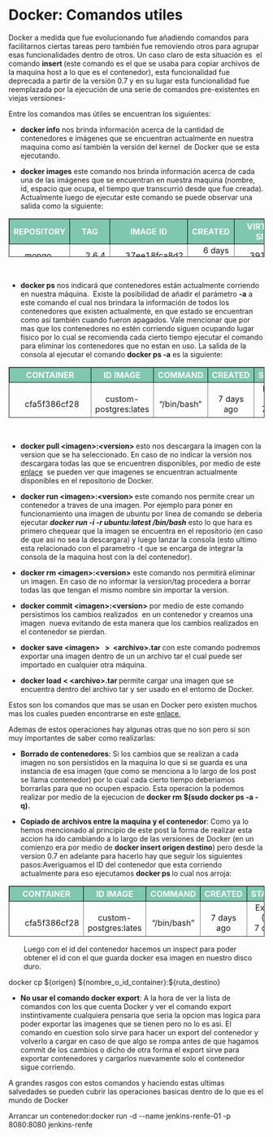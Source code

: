 <div class="post-inner group">
	<h1 class="post-title">Docker: Comandos utiles</h1>
	<div class="entry">	
		<div class="entry-inner">
			<p>Docker a medida que fue evolucionando fue añadiendo comandos para facilitarnos ciertas tareas pero también fue removiendo otros para agrupar esas funcionalidades dentro de otros. Un caso claro de esta situación&nbsp;es&nbsp;&nbsp;el comando&nbsp;<strong>insert </strong>(este comando es el que se usaba para copiar archivos de la maquina host a lo que es el contenedor), esta funcionalidad fue deprecada a partir de la&nbsp;versión&nbsp;0.7 y en su lugar esta funcionalidad fue reemplazada por la ejecución de una serie de comandos pre-existentes en viejas versiones-</p>
<p>Entre los comandos mas útiles se encuentran los siguientes:</p>
<ul>
<li><strong>docker info</strong> nos brinda información acerca de la cantidad de contenedores e&nbsp;imágenes&nbsp;que se encuentran actualmente en nuestra maquina como así también la versión del kernel &nbsp;de Docker que se esta ejecutando.</li>
</ul>
<ul>
<li><strong>docker images</strong> este comando nos brinda información acerca de cada una de las imágenes que se encuentran en nuestra maquina (nombre, id, espacio que ocupa, el tiempo que transcurrió desde que fue creada). Actualmente luego de ejecutar este comando se puede observar una salida como la siguiente:</li>
</ul>
<table style="height: 76px;" border="1" width="749">
<tbody>
<tr style="border-color: #000000; background-color: #7fc7af;">
<th style="text-align: center; vertical-align: middle;"><span style="color: #ffffff;">REPOSITORY </span></th>
<th style="text-align: center; vertical-align: middle;"><span style="color: #ffffff;">TAG</span></th>
<th style="text-align: center; vertical-align: middle;"><span style="color: #ffffff;">IMAGE ID</span></th>
<th style="text-align: center; vertical-align: middle;"><span style="color: #ffffff;">CREATED</span></th>
<th style="text-align: center; vertical-align: middle;"><span style="color: #ffffff;">VIRTUAL SIZE</span></th>
</tr>
<tr class="alt">
<td style="padding-left: 30px; ">mongo</td>
<td style="padding-left: 30px;">2.6.4</td>
<td style="padding-left: 30px;">37ee18fca8d2</td>
<td style="padding-left: 30px;">6 days ago</td>
<td style="padding-left: 30px;">391.23MB</td>
</tr>
</tbody>
</table>
<p>&nbsp;</p>
<ul>
<li><strong>docker ps</strong>&nbsp;nos indicará que&nbsp;contenedores&nbsp;están actualmente corriendo en nuestra máquina. &nbsp;Existe la posibilidad de añadir el parámetro <strong>-a</strong> a este comando el cual nos brindara la información de todos los contenedores que existen actualmente, en que estado se encuentran como así también cuando fueron apagados. Vale mencionar que por mas que los contenedores no estén corriendo siguen ocupando lugar físico por lo cual se recomienda cada cierto tiempo ejecutar el comando para eliminar los contenedores que no estan en uso. La salida de la consola al ejecutar el comando <strong>docker ps -a</strong> es la siguiente:</li>
</ul>
<table style="height: 100px;" border="1" width="752">
<tbody>
<tr style="border-color: #000000; background-color: #7fc7af;">
<th style="text-align: center; vertical-align: middle;"><span style="color: #ffffff;">CONTAINER</span></th>
<th style="text-align: center; vertical-align: middle;"><span style="color: #ffffff;">ID IMAGE</span></th>
<th style="text-align: center; vertical-align: middle;"><span style="color: #ffffff;">COMMAND</span></th>
<th style="text-align: center; vertical-align: middle;"><span style="color: #ffffff;">CREATED</span></th>
<th style="text-align: center; vertical-align: middle;"><span style="color: #ffffff;">STATUS</span></th>
<th style="text-align: center; vertical-align: middle;"><span style="color: #ffffff;">PORTS</span></th>
<th style="text-align: center; vertical-align: middle;"><span style="color: #ffffff;">NAMES</span></th>
</tr>
<tr class="alt">
<td style="padding-left: 30px; text-align: center;">
<p style="text-align: left;">cfa5f386cf28</p>
</td>
<td style="text-align: center;">custom-postgres:lates</td>
<td style="text-align: center;">
<p style="text-align: center;">“/bin/bash”</p>
</td>
<td style="text-align: center;">7&nbsp;days ago</td>
<td style="text-align: center;">Exited (0) 7&nbsp;days ago</td>
<td style="text-align: center;">5432/tcp</td>
<td style="text-align: center;">distracted_sammet</td>
</tr>
<tr>
<td style="padding-left: 30px; text-align: center;">
<p style="text-align: left;">bd8bb41d6361</p>
</td>
<td style="text-align: center;">ubuntu:latest</td>
<td style="text-align: center;">
<p style="text-align: center;">“/bin/bash”</p>
</td>
<td style="text-align: center;">7&nbsp;days ago</td>
<td style="text-align: center;">Exited (0) 7&nbsp;days ago</td>
<td style="text-align: center;">–</td>
<td style="text-align: center;">condescending_ritchie</td>
</tr>
</tbody>
</table>
<p>&nbsp;</p>
<ul>
<li><strong><b>docker pull &lt;imagen&gt;:&lt;version&gt;</b> </strong>esto nos descargara la imagen con la version que se ha seleccionado. En caso de no indicar la versión nos descargara todas las que se encuentren disponibles, por medio de este <a title="Repositorio Docker" href="https://registry.hub.docker.com/">enlace</a> &nbsp;se pueden ver que imagenes se encuentran actualmente disponibles en el repositorio de Docker.</li>
</ul>
<ul>
<li><strong><b>docker run &lt;<strong><b>imagen</b></strong>&gt;<strong><b>:&lt;version&gt;</b></strong></b> </strong>este comando nos permite crear un contenedor a traves de una imagen. Por ejemplo para poner en funcionamiento una imagen de ubuntu por linea de comando se deberia ejecutar <em><strong>docker run -i -r ubuntu:latest /bin/bash</strong></em> esto lo que hara es primero chequear que la imagen se encuentra en el repositorio (en caso de que asi no sea la descargara) y luego lanzar la consola (esto ultimo esta relacionado con el parametro -t que se encarga de integrar la consola de la maquina host con la del contenedor).</li>
</ul>
<ul>
<li><strong><b>docker rm &lt;<strong><b>imagen</b></strong>&gt;<strong><b><strong><b>:&lt;version&gt;</b></strong></b></strong></b></strong> este comando nos permitirá eliminar un imagen. En caso de no informar la version/tag procedera a borrar todas las que tengan el mismo nombre sin importar la version.</li>
</ul>
<ul>
<li><b>docker commit &lt;<strong><b>imagen</b></strong>&gt;<strong><b><strong><b><strong><b>:&lt;version&gt;</b></strong></b></strong></b></strong></b> por medio de este comando persistimos los cambios realizados &nbsp;en un contenedor y creamos una imagen &nbsp;nueva evitando de esta manera que los cambios realizados en el contenedor se pierdan.</li>
</ul>
<ul>
<li><strong>docker save &lt;<b><strong><b>imagen</b></strong></b>&gt; &nbsp;&nbsp;&gt; &nbsp;&lt;archivo&gt;.tar </strong>con este comando podremos exportar una imagen dentro de un un archivo tar el cual puede ser importado en cualquier otra máquina.</li>
</ul>
<ul>
<li><strong><b>docker load &lt; &lt;archivo&gt;.tar </b></strong>permite cargar una imagen que se encuentra dentro del archivo tar y ser usado en el entorno de Docker.</li>
</ul>
<p>Estos son los comandos que mas se usan en Docker pero existen muchos mas los cuales pueden encontrarse en este <a title="Mas comandos" href="https://docs.docker.com/reference/commandline/cli/">enlace</a>,</p>
<p>Ademas de estos operaciones hay algunas otras que no son pero si son muy importantes de saber como realizarlas:</p>
<ul>
<li><strong>Borrado de contenedores</strong>: Si los cambios que se realizan a cada imagen no son persistidos en la maquina lo que si se guarda es una instancia de esa imagen (que como se menciona a lo largo de los post se llama contenedor) por lo cual cada cierto tiempo deberiamos borrarlas para que no ocupen espacio. Esta operacion la podemos realizar por medio de la ejecucion de <strong><b>docker rm $(sudo docker ps -a -q).</b></strong></li>
</ul>
<ul>
<li><strong>Copiado de archivos entre la maquina y el contenedor</strong>: Como ya lo hemos mencionado al principio de este post la forma de realizar esta accion ha ido cambiando a lo largo de las versiones de Docker (en un comienzo era por medio de <strong>docker insert origen destino</strong>) pero desde la version 0.7 en adelante para hacerlo hay que seguir los siguientes pasos:Averiguamos el ID del contenedor que esta corriendo actualmente para eso ejecutamos <strong>docker ps </strong>lo cual nos arroja:</li>
</ul>
<table style="height: 100px;" border="1" width="752">
<tbody>
<tr style="border-color: #000000; background-color: #7fc7af;" class="alt">
<th style="text-align: center; vertical-align: middle;"><span style="color: #ffffff;">CONTAINER</span></th>
<th style="text-align: center; vertical-align: middle;"><span style="color: #ffffff;">ID IMAGE</span></th>
<th style="text-align: center; vertical-align: middle;"><span style="color: #ffffff;">COMMAND</span></th>
<th style="text-align: center; vertical-align: middle;"><span style="color: #ffffff;">CREATED</span></th>
<th style="text-align: center; vertical-align: middle;"><span style="color: #ffffff;">STATUS</span></th>
<th style="text-align: center; vertical-align: middle;"><span style="color: #ffffff;">PORTS</span></th>
<th style="text-align: center; vertical-align: middle;"><span style="color: #ffffff;">NAMES</span></th>
</tr>
<tr>
<td style="padding-left: 30px; text-align: center;">
<p style="text-align: left;">cfa5f386cf28</p>
</td>
<td style="text-align: center;">custom-postgres:lates</td>
<td style="text-align: center;">
<p style="text-align: center;">“/bin/bash”</p>
</td>
<td style="text-align: center;">7&nbsp;days ago</td>
<td style="text-align: center;">Exited (0) 7&nbsp;days ago</td>
<td style="text-align: center;">5432/tcp</td>
<td style="text-align: center;">distracted_sammet</td>
</tr>
</tbody>
</table>
<p style="padding-left: 30px;">
</p><p style="padding-left: 30px;">Luego con el id del contenedor hacemos un inspect para poder obtener el id con el que guarda docker esa imagen en nuestro disco duro.</p>
<p>docker cp ${origen} ${nombre_o_id_container}:${ruta_destino}</p>

<ul>
<li><strong>No usar el comando docker export</strong>: A la hora de ver la lista de comandos con los que cuenta Docker y ver el comando export instintivamente cualquiera pensaria que seria la opcion mas logica para poder exportar las imagenes que se tienen pero no lo es asi. El comando en cuestion solo sirve para hacer un export del contenedor y volverlo a cargar en caso de que algo se rompa antes de que hagamos commit de los cambios o dicho de otra forma el export sirve para exportar contenedores y cargarlos nuevamente solo el contenedor sigue corriendo.</li>
</ul>
<p>A grandes rasgos con estos comandos y haciendo estas ultimas salvedades se pueden cubrir las operaciones basicas dentro de lo que es el mundo de Docker</p>
<div class="clear"></div>				
</div>
</div>	
<p>Arrancar un contenedor:docker run -d --name jenkins-renfe-01 -p 8080:8080  jenkins-renfe</p>			
